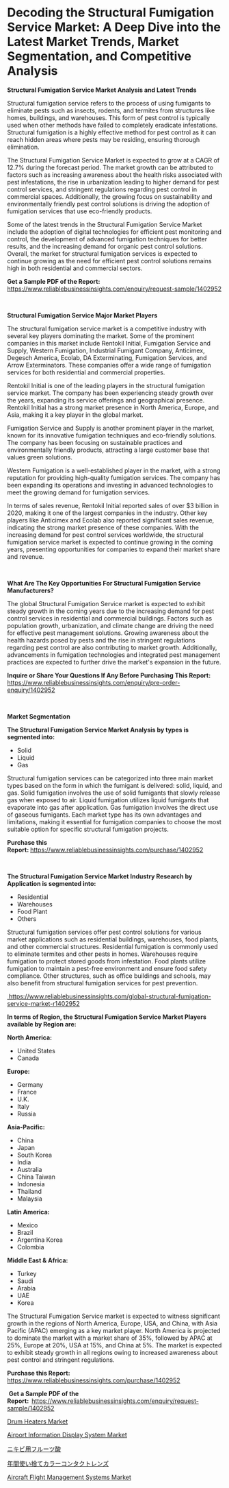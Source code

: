 <p><h1>Decoding the Structural Fumigation Service Market: A Deep Dive into the Latest Market Trends, Market Segmentation, and Competitive Analysis</h1></p><p><strong>Structural Fumigation Service Market Analysis and Latest Trends</strong></p>
<p><p>Structural fumigation service refers to the process of using fumigants to eliminate pests such as insects, rodents, and termites from structures like homes, buildings, and warehouses. This form of pest control is typically used when other methods have failed to completely eradicate infestations. Structural fumigation is a highly effective method for pest control as it can reach hidden areas where pests may be residing, ensuring thorough elimination.</p><p>The Structural Fumigation Service Market is expected to grow at a CAGR of 12.7% during the forecast period. The market growth can be attributed to factors such as increasing awareness about the health risks associated with pest infestations, the rise in urbanization leading to higher demand for pest control services, and stringent regulations regarding pest control in commercial spaces. Additionally, the growing focus on sustainability and environmentally friendly pest control solutions is driving the adoption of fumigation services that use eco-friendly products.</p><p>Some of the latest trends in the Structural Fumigation Service Market include the adoption of digital technologies for efficient pest monitoring and control, the development of advanced fumigation techniques for better results, and the increasing demand for organic pest control solutions. Overall, the market for structural fumigation services is expected to continue growing as the need for efficient pest control solutions remains high in both residential and commercial sectors.</p></p>
<p><strong>Get a Sample PDF of the Report:&nbsp;</strong> <a href="https://www.reliablebusinessinsights.com/enquiry/request-sample/1402952">https://www.reliablebusinessinsights.com/enquiry/request-sample/1402952</a></p>
<p>&nbsp;</p>
<p><strong>Structural Fumigation Service Major Market Players</strong></p>
<p><p>The structural fumigation service market is a competitive industry with several key players dominating the market. Some of the prominent companies in this market include Rentokil Initial, Fumigation Service and Supply, Western Fumigation, Industrial Fumigant Company, Anticimex, Degesch America, Ecolab, DA Exterminating, Fumigation Services, and Arrow Exterminators. These companies offer a wide range of fumigation services for both residential and commercial properties.</p><p>Rentokil Initial is one of the leading players in the structural fumigation service market. The company has been experiencing steady growth over the years, expanding its service offerings and geographical presence. Rentokil Initial has a strong market presence in North America, Europe, and Asia, making it a key player in the global market.</p><p>Fumigation Service and Supply is another prominent player in the market, known for its innovative fumigation techniques and eco-friendly solutions. The company has been focusing on sustainable practices and environmentally friendly products, attracting a large customer base that values green solutions.</p><p>Western Fumigation is a well-established player in the market, with a strong reputation for providing high-quality fumigation services. The company has been expanding its operations and investing in advanced technologies to meet the growing demand for fumigation services.</p><p>In terms of sales revenue, Rentokil Initial reported sales of over $3 billion in 2020, making it one of the largest companies in the industry. Other key players like Anticimex and Ecolab also reported significant sales revenue, indicating the strong market presence of these companies. With the increasing demand for pest control services worldwide, the structural fumigation service market is expected to continue growing in the coming years, presenting opportunities for companies to expand their market share and revenue.</p></p>
<p>&nbsp;</p>
<p><strong>What Are The Key Opportunities For Structural Fumigation Service Manufacturers?</strong></p>
<p><p>The global Structural Fumigation Service market is expected to exhibit steady growth in the coming years due to the increasing demand for pest control services in residential and commercial buildings. Factors such as population growth, urbanization, and climate change are driving the need for effective pest management solutions. Growing awareness about the health hazards posed by pests and the rise in stringent regulations regarding pest control are also contributing to market growth. Additionally, advancements in fumigation technologies and integrated pest management practices are expected to further drive the market's expansion in the future.</p></p>
<p><strong>Inquire or Share Your Questions If Any Before Purchasing This Report:</strong> <a href="https://www.reliablebusinessinsights.com/enquiry/pre-order-enquiry/1402952">https://www.reliablebusinessinsights.com/enquiry/pre-order-enquiry/1402952</a></p>
<p>&nbsp;</p>
<p><strong>Market Segmentation</strong></p>
<p><strong>The Structural Fumigation Service Market Analysis by types is segmented into:</strong></p>
<p><ul><li>Solid</li><li>Liquid</li><li>Gas</li></ul></p>
<p><p>Structural fumigation services can be categorized into three main market types based on the form in which the fumigant is delivered: solid, liquid, and gas. Solid fumigation involves the use of solid fumigants that slowly release gas when exposed to air. Liquid fumigation utilizes liquid fumigants that evaporate into gas after application. Gas fumigation involves the direct use of gaseous fumigants. Each market type has its own advantages and limitations, making it essential for fumigation companies to choose the most suitable option for specific structural fumigation projects.</p></p>
<p><strong>Purchase this Report:&nbsp;</strong><a href="https://www.reliablebusinessinsights.com/purchase/1402952">https://www.reliablebusinessinsights.com/purchase/1402952</a></p>
<p>&nbsp;</p>
<p><strong>The Structural Fumigation Service Market Industry Research by Application is segmented into:</strong></p>
<p><ul><li>Residential</li><li>Warehouses</li><li>Food Plant</li><li>Others</li></ul></p>
<p><p>Structural fumigation services offer pest control solutions for various market applications such as residential buildings, warehouses, food plants, and other commercial structures. Residential fumigation is commonly used to eliminate termites and other pests in homes. Warehouses require fumigation to protect stored goods from infestation. Food plants utilize fumigation to maintain a pest-free environment and ensure food safety compliance. Other structures, such as office buildings and schools, may also benefit from structural fumigation services for pest prevention.</p></p>
<p><a href="https://www.reliablebusinessinsights.com/global-structural-fumigation-service-market-r1402952">&nbsp;https://www.reliablebusinessinsights.com/global-structural-fumigation-service-market-r1402952</a></p>
<p><strong>In terms of Region, the Structural Fumigation Service Market Players available by Region are:</strong></p>
<p>
    <p> <strong> North America: </strong>
        <ul>
            <li>United States</li>
            <li>Canada</li>
        </ul>
        </p> 
    <p> <strong> Europe: </strong>
        <ul>
            <li>Germany</li>
            <li>France</li>
            <li>U.K.</li>
            <li>Italy</li>
            <li>Russia</li>
        </ul>
        </p> 
    <p> <strong> Asia-Pacific: </strong>
        <ul>
            <li>China</li>
            <li>Japan</li>
            <li>South Korea</li>
            <li>India</li>
            <li>Australia</li>
            <li>China Taiwan</li>
            <li>Indonesia</li>
            <li>Thailand</li>
            <li>Malaysia</li>
        </ul>
        </p> 
    <p> <strong> Latin America: </strong>
        <ul>
            <li>Mexico</li>
            <li>Brazil</li>
            <li>Argentina Korea</li>
            <li>Colombia</li>
        </ul>
        </p> 
    <p> <strong> Middle East & Africa: </strong>
        <ul>
            <li>Turkey</li>
            <li>Saudi</li>
            <li>Arabia</li>
            <li>UAE</li>
            <li>Korea</li>
        </ul>
    </p>
    </p>
<p><p>The Structural Fumigation Service market is expected to witness significant growth in the regions of North America, Europe, USA, and China, with Asia Pacific (APAC) emerging as a key market player. North America is projected to dominate the market with a market share of 35%, followed by APAC at 25%, Europe at 20%, USA at 15%, and China at 5%. The market is expected to exhibit steady growth in all regions owing to increased awareness about pest control and stringent regulations.</p></p>
<p><strong>Purchase this Report: </strong><a href="https://www.reliablebusinessinsights.com/purchase/1402952">https://www.reliablebusinessinsights.com/purchase/1402952</a></p>
<p>&nbsp;<strong>Get a Sample PDF of the Report:&nbsp;&nbsp;</strong><a href="https://www.reliablebusinessinsights.com/enquiry/request-sample/1402952">https://www.reliablebusinessinsights.com/enquiry/request-sample/1402952</a></p>
<p><strong></strong></p>
<p><p><a href="https://www.linkedin.com/pulse/drum-heaters-market-analysis-sze-forecasted-period-from-2024-0xgwc">Drum Heaters Market</a></p><p><a href="https://github.com/angelajermaine/Market-Research-Report-List-3/blob/main/airport-information-display-system-market.md">Airport Information Display System Market</a></p><p><a href="https://github.com/Fatimaklein1/Market-Research-Report-List-1/blob/main/5716204114179.md">ニキビ用フルーツ酸</a></p><p><a href="https://github.com/LenoraKris2023/Market-Research-Report-List-1/blob/main/8423594114180.md">年間使い捨てカラーコンタクトレンズ</a></p><p><a href="https://github.com/provorikovar/Market-Research-Report-List-4/blob/main/aircraft-flight-management-systems-market.md">Aircraft Flight Management Systems Market</a></p></p>